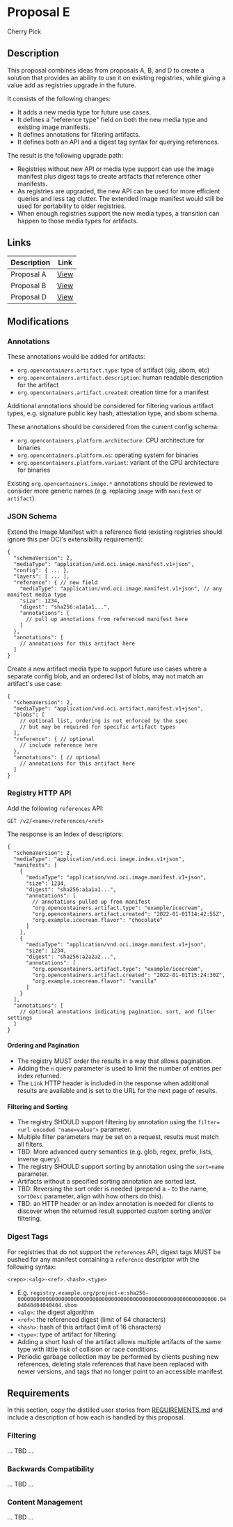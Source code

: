 # Proposal E

Cherry Pick

## Description

This proposal combines ideas from proposals A, B, and D to create a solution that provides an ability to use it on existing registries, while giving a value add as registries upgrade in the future.

It consists of the following changes:

- It adds a new media type for future use cases.
- It defines a "reference type" field on both the new media type and existing image manifests.
- It defines annotations for filtering artifacts.
- It defines both an API and a digest tag syntax for querying references.

The result is the following upgrade path:

- Registries without new API or media type support can use the image manifest plus digest tags to create artifacts that reference other manifests.
- As registries are upgraded, the new API can be used for more efficient queries and less tag clutter.
  The extended Image manifest would still be used for portability to older registries.
- When enough registries support the new media types, a transition can happen to those media types for artifacts.

## Links

| Description      | Link                        |
| ---------------- | --------------------------- |
| Proposal A       | [View](./PROPOSAL_A.md)     |
| Proposal B       | [View](./PROPOSAL_B.md)     |
| Proposal D       | [View](./PROPOSAL_D.md)     |

## Modifications

### Annotations

These annotations would be added for artifacts:

- `org.opencontainers.artifact.type`: type of artifact (sig, sbom, etc)
- `org.opencontainers.artifact.description`: human readable description for the artifact
- `org.opencontainers.artifact.created`: creation time for a manifest

Additional annotations should be considered for filtering various artifact types, e.g. signature public key hash, attestation type, and sbom schema.

These annotations should be considered from the current config schema:

- `org.opencontainers.platform.architecture`: CPU architecture for binaries
- `org.opencontainers.platform.os`: operating system for binaries
- `org.opencontainers.platform.variant`: variant of the CPU architecture for binaries

Existing `org.opencontainers.image.*` annotations should be reviewed to consider more generic names (e.g. replacing `image` with `manifest` or `artifact`).

### JSON Schema

Extend the Image Manifest with a reference field (existing registries should ignore this per OCI's extensibility requirement):

```jsonc
{
  "schemaVersion": 2,
  "mediaType": "application/vnd.oci.image.manifest.v1+json",
  "config": { ... },
  "layers": [ ... ],
  "reference": { // new field
    "mediaType": "application/vnd.oci.image.manifest.v1+json", // any manifest media type
    "size": 1234,
    "digest": "sha256:a1a1a1...",
    "annotations": [
      // pull up annotations from referenced manifest here
    ]
  },
  "annotations": [
    // annotations for this artifact here
  ]
}
```

Create a new artifact media type to support future use cases where a separate config blob, and an ordered list of blobs, may not match an artifact's use case:

```jsonc
{
  "schemaVersion": 2,
  "mediaType": "application/vnd.oci.artifact.manifest.v1+json",
  "blobs": [
    // optional list, ordering is not enforced by the spec
    // but may be required for specific artifact types
  ],
  "reference": { // optional
    // include reference here
  },
  "annotations": [ // optional
    // annotations for this artifact here
  ]
}
```

### Registry HTTP API

Add the following `references` API:

```text
GET /v2/<name>/references/<ref>
```

The response is an Index of descriptors:

```jsonc
{
  "schemaVersion": 2,
  "mediaType": "application/vnd.oci.image.index.v1+json",
  "manifests": [
    {
      "mediaType": "application/vnd.oci.image.manifest.v1+json",
      "size": 1234,
      "digest": "sha256:a1a1a1...",
      "annotations": [
        // annotations pulled up from manifest
        "org.opencontainers.artifact.type": "example/icecream",
        "org.opencontainers.artifact.created": "2022-01-01T14:42:55Z",
        "org.example.icecream.flavor": "chocolate"
      ]
    },
    {
      "mediaType": "application/vnd.oci.image.manifest.v1+json",
      "size": 1234,
      "digest": "sha256:a2a2a2...",
      "annotations": [
        "org.opencontainers.artifact.type": "example/icecream",
        "org.opencontainers.artifact.created": "2022-01-01T15:24:30Z",
        "org.example.icecream.flavor": "vanilla"
      ]
    }
  ],
  "annotations": [
    // optional annotations indicating pagination, sort, and filter settings
  ]
}
```

#### Ordering and Pagination

- The registry MUST order the results in a way that allows pagination.
- Adding the `n` query parameter is used to limit the number of entries per index returned.
- The `Link` HTTP header is included in the response when additional results are available and is set to the URL for the next page of results.

#### Filtering and Sorting

- The registry SHOULD support filtering by annotation using the `filter=<url encoded "name=value">` parameter.
- Multiple filter parameters may be set on a request, results must match all filters.
- TBD: More advanced query semantics (e.g. glob, regex, prefix, lists, inverse query).
- The registry SHOULD support sorting by annotation using the `sort=name` parameter.
- Artifacts without a specified sorting annotation are sorted last.
- TBD: Reversing the sort order is needed (prepend a `-` to the name, `sortDesc` parameter, align with how others do this).
- TBD: an HTTP header or an Index annotation is needed for clients to discover when the returned result supported custom sorting and/or filtering.

### Digest Tags

For registries that do not support the `references` API, digest tags MUST be pushed for any manifest containing a `reference` descriptor with the following syntax:

```text
<repo>:<alg>-<ref>.<hash>.<type>
```

- E.g. `registry.example.org/project-e:sha256-0000000000000000000000000000000000000000000000000000000000000000.0404040404040404.sbom`
- `<alg>`: the digest algorithm
- `<ref>`: the referenced digest (limit of 64 characters)
- `<hash>`: hash of this artifact (limit of 16 characters)
- `<type>`: type of artifact for filtering
- Adding a short hash of the artifact allows multiple artifacts of the same type with little risk of collision or race conditions.
- Periodic garbage collection may be performed by clients pushing new references, deleting stale references that have been replaced with newer versions, and tags that no longer point to an accessible manifest.

## Requirements

In this section, copy the distilled user stories from [REQUIREMENTS.md](REQUIREMENTS.md) and include a description of how each is handled by this proposal.

### Filtering

... TBD ...

### Backwards Compatibility

... TBD ...

### Content Management

... TBD ...
